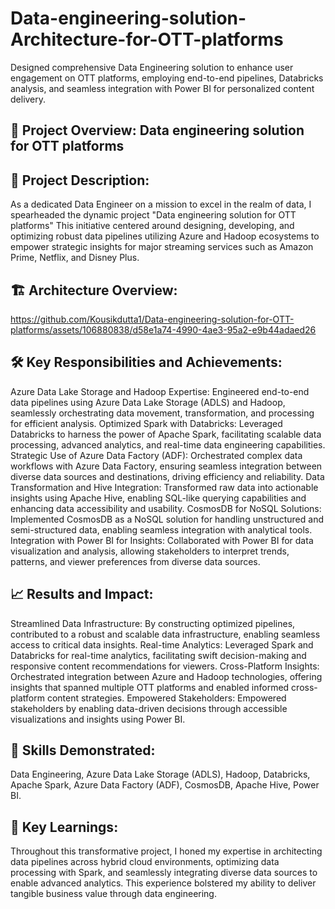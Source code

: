 # Data-engineering-solution-Architecture-for-OTT-platforms
Designed comprehensive Data Engineering solution to enhance user engagement on OTT platforms, employing end-to-end pipelines, Databricks analysis, and seamless integration with Power BI for personalized content delivery.

## 🚀 Project Overview: Data engineering solution for OTT platforms

## 📌 Project Description:
As a dedicated Data Engineer on a mission to excel in the realm of data, I spearheaded the dynamic project "Data engineering solution for OTT platforms" This initiative centered around designing, developing, and optimizing robust data pipelines utilizing Azure and Hadoop ecosystems to empower strategic insights for major streaming services such as Amazon Prime, Netflix, and Disney Plus.


## 🏗️ Architecture Overview:

https://github.com/Kousikdutta1/Data-engineering-solution-for-OTT-platforms/assets/106880838/d58e1a74-4990-4ae3-95a2-e9b44adaed26

## 🛠️ Key Responsibilities and Achievements:

Azure Data Lake Storage and Hadoop Expertise: Engineered end-to-end data pipelines using Azure Data Lake Storage (ADLS) and Hadoop, seamlessly orchestrating data movement, transformation, and processing for efficient analysis.
Optimized Spark with Databricks: Leveraged Databricks to harness the power of Apache Spark, facilitating scalable data processing, advanced analytics, and real-time data engineering capabilities.
Strategic Use of Azure Data Factory (ADF): Orchestrated complex data workflows with Azure Data Factory, ensuring seamless integration between diverse data sources and destinations, driving efficiency and reliability.
Data Transformation and Hive Integration: Transformed raw data into actionable insights using Apache Hive, enabling SQL-like querying capabilities and enhancing data accessibility and usability.
CosmosDB for NoSQL Solutions: Implemented CosmosDB as a NoSQL solution for handling unstructured and semi-structured data, enabling seamless integration with analytical tools.
Integration with Power BI for Insights: Collaborated with Power BI for data visualization and analysis, allowing stakeholders to interpret trends, patterns, and viewer preferences from diverse data sources.

## 📈 Results and Impact:

Streamlined Data Infrastructure: By constructing optimized pipelines, contributed to a robust and scalable data infrastructure, enabling seamless access to critical data insights.
Real-time Analytics: Leveraged Spark and Databricks for real-time analytics, facilitating swift decision-making and responsive content recommendations for viewers.
Cross-Platform Insights: Orchestrated integration between Azure and Hadoop technologies, offering insights that spanned multiple OTT platforms and enabled informed cross-platform content strategies.
Empowered Stakeholders: Empowered stakeholders by enabling data-driven decisions through accessible visualizations and insights using Power BI.

## 🔗 Skills Demonstrated:
Data Engineering, Azure Data Lake Storage (ADLS), Hadoop, Databricks, Apache Spark, Azure Data Factory (ADF), CosmosDB, Apache Hive, Power BI.

## 📣 Key Learnings:
Throughout this transformative project, I honed my expertise in architecting data pipelines across hybrid cloud environments, optimizing data processing with Spark, and seamlessly integrating diverse data sources to enable advanced analytics. This experience bolstered my ability to deliver tangible business value through data engineering.
